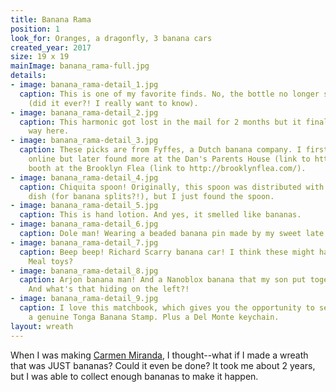 ```yaml
---
title: Banana Rama
position: 1
look_for: Oranges, a dragonfly, 3 banana cars
created_year: 2017
size: 19 x 19
mainImage: banana_rama-full.jpg
details:
- image: banana_rama-detail_1.jpg
  caption: This is one of my favorite finds. No, the bottle no longer smells banana-y
    (did it ever?! I really want to know).
- image: banana_rama-detail_2.jpg
  caption: This harmonic got lost in the mail for 2 months but it finally made its
    way here.
- image: banana_rama-detail_3.jpg
  caption: These picks are from Fyffes, a Dutch banana company. I first found them
    online but later found more at the Dan's Parents House (link to https://dansparentshouse.com/)
    booth at the Brooklyn Flea (link to http://brooklynflea.com/).
- image: banana_rama-detail_4.jpg
  caption: Chiquita spoon! Originally, this spoon was distributed with a matching
    dish (for banana splits?!), but I just found the spoon.
- image: banana_rama-detail_5.jpg
  caption: This is hand lotion. And yes, it smelled like bananas.
- image: banana_rama-detail_6.jpg
  caption: Dole man! Wearing a beaded banana pin made by my sweet late Aunt Becky.
- image: banana_rama-detail_7.jpg
  caption: Beep beep! Richard Scarry banana car! I think these might have been Happy
    Meal toys?
- image: banana_rama-detail_8.jpg
  caption: Arjon banana man! And a Nanoblox banana that my son put together for me.
    And what's that hiding on the left?!
- image: banana_rama-detail_9.jpg
  caption: I love this matchbook, which gives you the opportunity to send away for
    a genuine Tonga Banana Stamp. Plus a Del Monte keychain.
layout: wreath
---
```


When I was making [Carmen Miranda](../carmen-miranda), I thought--what if I made a wreath that was JUST bananas? Could it even be done? It took me about 2 years, but I was able to collect enough bananas to make it happen.
